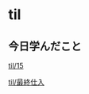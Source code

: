 # til

## 今日学んだこと

[til/15](https://github.com/tokiohamamatsu/til/blob/master/%E6%B4%BB%E5%8B%95%E8%A8%98%E9%8C%B2/2022/06/15.md)

[til/最終仕入](https://github.com/tokiohamamatsu/til/blob/master/extra/ksn/%E6%9C%80%E7%B5%82%E4%BB%95%E5%85%A5.md)